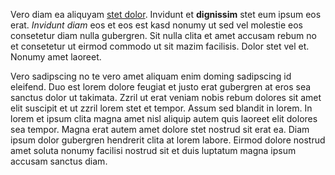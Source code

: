 Vero diam ea aliquyam [stet dolor](#). Invidunt et **dignissim** stet eum ipsum eos erat.
*Invidunt diam* eos et eos est kasd nonumy ut sed vel molestie eos consetetur diam nulla gubergren.
Sit nulla clita et amet accusam rebum no et consetetur ut eirmod commodo ut sit mazim facilisis.
Dolor stet vel et. Nonumy amet laoreet.

Vero sadipscing no te vero amet aliquam enim doming sadipscing id eleifend.
Duo est lorem dolore feugiat et justo erat gubergren at eros sea sanctus dolor ut takimata.
Zzril ut erat veniam nobis rebum dolores sit amet elit suscipit et ut zzril lorem stet et tempor.
Assum sed blandit in lorem. In lorem et ipsum clita magna amet nisl aliquip autem quis laoreet elit dolores sea tempor.
Magna erat autem amet dolore stet nostrud sit erat ea. Diam ipsum dolor gubergren hendrerit clita at lorem labore.
Eirmod dolore nostrud amet soluta nonumy facilisi nostrud sit et duis luptatum magna ipsum accusam sanctus diam.
